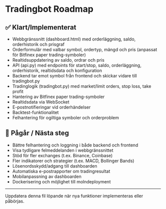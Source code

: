 # Tradingbot Roadmap

## ✅ Klart/Implementerat

- Webbgränssnitt (dashboard.html) med orderläggning, saldo, orderhistorik och prisgraf
- Orderformulär med valbar symbol, ordertyp, mängd och pris (anpassat för Bitfinex paper trading-symboler)
- Realtidsuppdatering av saldo, ordrar och pris
- API (api.py) med endpoints för start/stop, saldo, orderläggning, orderhistorik, realtidsdata och konfiguration
- Backend tar emot symbol från frontend och skickar vidare till tradingbot.py
- Tradinglogik (tradingbot.py) med market/limit orders, stop loss, take profit
- Hantering av Bitfinex paper trading-symboler
- Realtidsdata via WebSocket
- E-postnotifieringar vid orderhändelser
- Backtest-funktionalitet
- Felhantering för ogiltiga symboler och orderproblem

## 🚧 Pågår / Nästa steg

- Bättre felhantering och loggning i både backend och frontend
- Visa tydligare felmeddelanden i webbgränssnittet
- Stöd för fler exchanges (t.ex. Binance, Coinbase)
- Fler indikatorer och strategier (t.ex. MACD, Bollinger Bands)
- Lösenordsskydd/adgang till dashboarden
- Automatiska e-postrapporter om tradingresultat
- Mobilanpassning av dashboarden
- Dockerisering och möjlighet till molndeployment

---
Uppdatera denna fil löpande när nya funktioner implementeras eller påbörjas.
